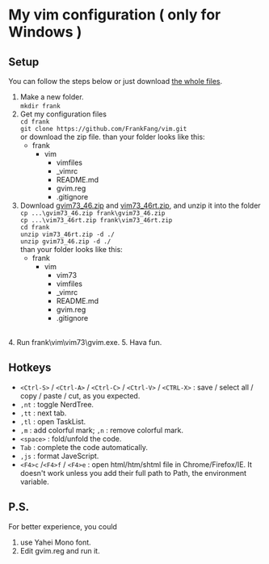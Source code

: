 My vim configuration ( only for Windows )
=

## Setup ##

You can follow the steps below or just download [the whole files](https://sourceforge.net/projects/mygvim/files/).


1. Make a new folder.<br/>
    `mkdir frank`
2. Get my configuration files<br/>
    `cd frank`<br/>
    `git clone https://github.com/FrankFang/vim.git`<br/>
    or download the zip file.  than your folder looks like this:<br/>
	- frank
		- 	vim
			- 	vimfiles
			- 	_vimrc
			- 	README.md
			- 	gvim.reg
			- 	.gitignore
3. Download [gvim73_46.zip](http://ftp.vim.org/pub/vim/pc/gvim73_46.zip) and [vim73_46rt.zip](http://ftp.vim.org/pub/vim/pc/vim73_46rt.zip), and unzip it into the folder<br/>
    `cp ...\gvim73_46.zip frank\gvim73_46.zip`<br/>
    `cp ...\vim73_46rt.zip frank\vim73_46rt.zip`<br/>
    `cd frank`<br/>
    `unzip vim73_46rt.zip -d ./`<br/>
    `unzip gvim73_46.zip -d ./`<br/>
    than your folder looks like this:<br/>
    + frank
    	+ vim
            + vim73
            + vimfiles
            + _vimrc
            + README.md
            + gvim.reg
            + .gitignore
<br/>
4. Run frank\vim\vim73\gvim.exe.
5. Hava fun. 

## Hotkeys ##

* `<Ctrl-S>` / `<Ctrl-A>` / `<Ctrl-C>` / `<Ctrl-V>` / `<CTRL-X>` : save / select all / copy / paste / cut, as you expected.
* `,nt` : toggle NerdTree.
* `,tt` : next tab.
* `,tl` : open TaskList.
* `,m` : add colorful mark; `,n` : remove colorful mark.
* `<space>` : fold/unfold the code.
* `Tab` : complete the code automatically.
* `,js` : format JaveScript.
* `<F4>c` /`<F4>f` / `<F4>e` : open html/htm/shtml file in Chrome/Firefox/IE. It doesn't work unless you add their full path to Path, the environment variable.

## P.S. ##

For better experience, you could 

1. use Yahei Mono font.
2. Edit gvim.reg and run it.


